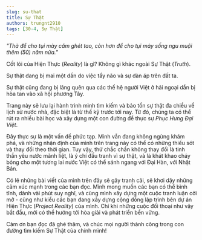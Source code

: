 ```yaml
---
slug: su-that
title: Sự Thật
authors: trungnt2910
tags: [30-4, Sự Thật]
---
```


_"Thà để cho tụi mày căm ghét tao,_
_còn hơn để cho tụi mày sống ngu muội thêm (50) năm nữa."_

Cốt lõi của Hiện Thực (_Reality_) là gì? Không gì khác ngoài Sự Thật (_Truth_).

<!-- truncate -->

Sự thật đang bị mai một dần do việc tẩy não và sự đàn áp trên đất ta.

Sự thật cũng đang bị lãng quên qua các thế hệ người Việt ở hải ngoại dần bị hòa tan vào xã hội
phương Tây.

Trang này sẽ lưu lại hành trình mình tìm kiếm và bảo tồn sự thật đa chiều về lịch sử nước nhà, đặc
biệt là từ thế kỷ trước tới nay. Từ đó, chúng ta có thể rút ra nhiều bài học và xây dựng một con
đường để thực sự _Phục Hưng Đại Việt_.

Đây thực sự là một vấn đề phức tạp. Mình vẫn đang không ngừng khám phá, và những nhận định của mình
trên trang này có thể có những thiếu sót và thay đổi theo thời gian. Tuy vậy, thứ chắc chắn không
thay đổi là tinh thần yêu nước mãnh liệt, là ý chí đấu tranh vì sự thật, và là khát khao cháy bỏng
cho một tương lai nước Việt có thể sánh ngang với Đại Hàn, với Nhật Bản.

Có lẽ những bài viết của mình trên đây sẽ gây tranh cãi, sẽ khơi dậy những cảm xúc mạnh trong các
bạn đọc. Mình mong muốn các bạn có thể bình tĩnh, dành vài phút suy nghĩ, và cùng mình xây dựng một
cuộc tranh luận cởi mở - cũng như kiểu các bạn đang xây dựng cộng đồng lập trình bên dự án Hiện Thực
(_Project Reality_) của mình. Chỉ khi những cuộc đối thoại như vậy bắt đầu, mới có thể hướng tới hòa
giải và phát triển bền vững.

Cảm ơn bạn đọc đã ghé thăm, và chúc mọi người thành công trong con đường tìm kiếm Sự Thật của chính
mình!
